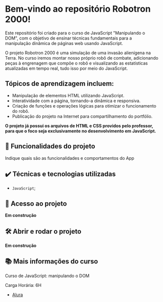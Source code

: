 # Bem-vindo ao repositório Robotron 2000!

Este repositório foi criado para o curso de JavaScript "Manipulando o DOM", com o objetivo de ensinar técnicas fundamentais para a manipulação dinâmica de páginas web usando JavaScript.

O projeto Robotron 2000 é uma simulação de uma invasão alienígena na Terra. No curso iremos montar nosso próprio robô de combate, adicionando peças à engrenagem que compõe o robô e visualizando as estatísticas atualizadas em tempo real, tudo isso por meio do JavaScript.

## Tópicos de aprendizagem incluem:

- Manipulação de elementos HTML utilizando JavaScript.
- Interatividade com a página, tornando-a dinâmica e responsiva.
- Criação de funções e operações lógicas para otimizar o funcionamento do robô.
- Publicação do projeto na Internet para compartilhamento do portfólio.

**O projeto já possui os arquivos de HTML e CSS providos pelo professor, para que o foco seja exclusivamente no desenvolvimento em JavaScript.**


## 🔨 Funcionalidades do projeto

Indique quais são as funcionalidades e comportamentos do App

## ✔️ Técnicas e tecnologias utilizadas

- `JavaScript`;

## 📁 Acesso ao projeto
**Em construção**

## 🛠️ Abrir e rodar o projeto

**Em construção**

## 📚 Mais informações do curso

Curso de JavaScript: manipulando o DOM

Carga Horária: 6H

- [Alura](https://cursos.alura.com.br/course/javascript-manipulando-dom)